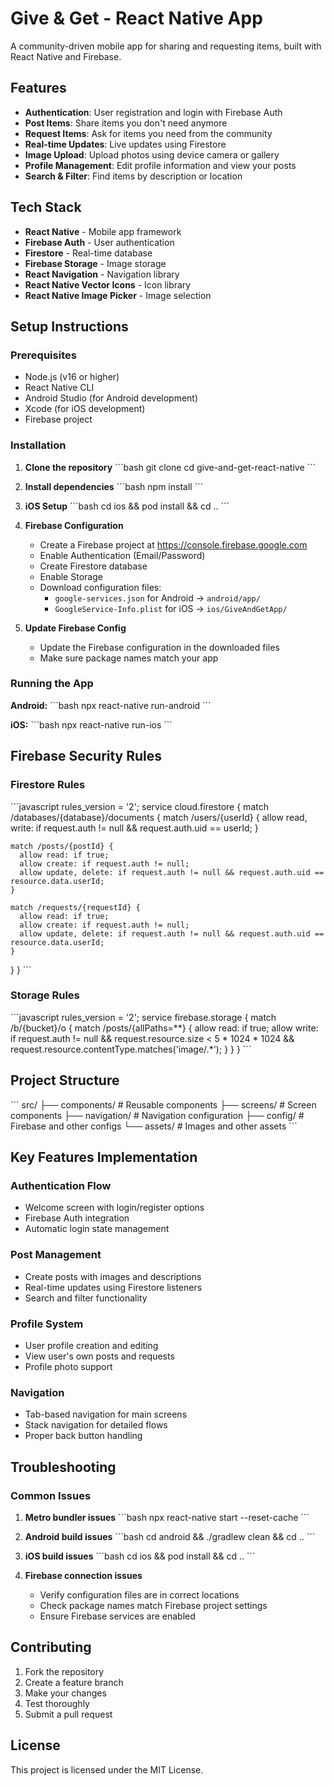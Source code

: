 # Give & Get - React Native App

A community-driven mobile app for sharing and requesting items, built with React Native and Firebase.

## Features

- **Authentication**: User registration and login with Firebase Auth
- **Post Items**: Share items you don't need anymore
- **Request Items**: Ask for items you need from the community
- **Real-time Updates**: Live updates using Firestore
- **Image Upload**: Upload photos using device camera or gallery
- **Profile Management**: Edit profile information and view your posts
- **Search & Filter**: Find items by description or location

## Tech Stack

- **React Native** - Mobile app framework
- **Firebase Auth** - User authentication
- **Firestore** - Real-time database
- **Firebase Storage** - Image storage
- **React Navigation** - Navigation library
- **React Native Vector Icons** - Icon library
- **React Native Image Picker** - Image selection

## Setup Instructions

### Prerequisites

- Node.js (v16 or higher)
- React Native CLI
- Android Studio (for Android development)
- Xcode (for iOS development)
- Firebase project

### Installation

1. **Clone the repository**
   \`\`\`bash
   git clone <repository-url>
   cd give-and-get-react-native
   \`\`\`

2. **Install dependencies**
   \`\`\`bash
   npm install
   \`\`\`

3. **iOS Setup**
   \`\`\`bash
   cd ios && pod install && cd ..
   \`\`\`

4. **Firebase Configuration**
   - Create a Firebase project at https://console.firebase.google.com
   - Enable Authentication (Email/Password)
   - Create Firestore database
   - Enable Storage
   - Download configuration files:
     - `google-services.json` for Android → `android/app/`
     - `GoogleService-Info.plist` for iOS → `ios/GiveAndGetApp/`

5. **Update Firebase Config**
   - Update the Firebase configuration in the downloaded files
   - Make sure package names match your app

### Running the App

**Android:**
\`\`\`bash
npx react-native run-android
\`\`\`

**iOS:**
\`\`\`bash
npx react-native run-ios
\`\`\`

## Firebase Security Rules

### Firestore Rules
\`\`\`javascript
rules_version = '2';
service cloud.firestore {
  match /databases/{database}/documents {
    match /users/{userId} {
      allow read, write: if request.auth != null && request.auth.uid == userId;
    }
    
    match /posts/{postId} {
      allow read: if true;
      allow create: if request.auth != null;
      allow update, delete: if request.auth != null && request.auth.uid == resource.data.userId;
    }
    
    match /requests/{requestId} {
      allow read: if true;
      allow create: if request.auth != null;
      allow update, delete: if request.auth != null && request.auth.uid == resource.data.userId;
    }
  }
}
\`\`\`

### Storage Rules
\`\`\`javascript
rules_version = '2';
service firebase.storage {
  match /b/{bucket}/o {
    match /posts/{allPaths=**} {
      allow read: if true;
      allow write: if request.auth != null 
                   && request.resource.size < 5 * 1024 * 1024
                   && request.resource.contentType.matches('image/.*');
    }
  }
}
\`\`\`

## Project Structure

\`\`\`
src/
├── components/          # Reusable components
├── screens/            # Screen components
├── navigation/         # Navigation configuration
├── config/            # Firebase and other configs
└── assets/            # Images and other assets
\`\`\`

## Key Features Implementation

### Authentication Flow
- Welcome screen with login/register options
- Firebase Auth integration
- Automatic login state management

### Post Management
- Create posts with images and descriptions
- Real-time updates using Firestore listeners
- Search and filter functionality

### Profile System
- User profile creation and editing
- View user's own posts and requests
- Profile photo support

### Navigation
- Tab-based navigation for main screens
- Stack navigation for detailed flows
- Proper back button handling

## Troubleshooting

### Common Issues

1. **Metro bundler issues**
   \`\`\`bash
   npx react-native start --reset-cache
   \`\`\`

2. **Android build issues**
   \`\`\`bash
   cd android && ./gradlew clean && cd ..
   \`\`\`

3. **iOS build issues**
   \`\`\`bash
   cd ios && pod install && cd ..
   \`\`\`

4. **Firebase connection issues**
   - Verify configuration files are in correct locations
   - Check package names match Firebase project settings
   - Ensure Firebase services are enabled

## Contributing

1. Fork the repository
2. Create a feature branch
3. Make your changes
4. Test thoroughly
5. Submit a pull request

## License

This project is licensed under the MIT License.
